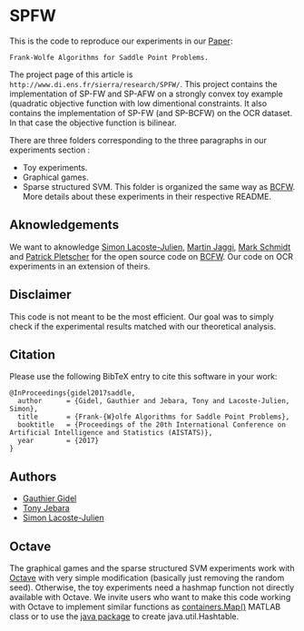 # SPFW

This is the code to reproduce our experiments in our [Paper](https://arxiv.org/abs/1610.07797):
```
Frank-Wolfe Algorithms for Saddle Point Problems.
```
The project page of this article is ```http://www.di.ens.fr/sierra/research/SPFW/```.
This project contains the implementation of SP-FW and SP-AFW on a strongly convex toy example (quadratic objective function with low dimentional constraints.
It also contains the implementation of SP-FW (and SP-BCFW) on the OCR dataset. In that case the objective function is bilinear.

There are three folders corresponding to the three paragraphs in our experiments section :
 - Toy experiments.
 - Graphical games.
 - Sparse structured SVM. This folder is organized the same way as [BCFW](https://github.com/ppletscher/BCFWstruct).
More details about these experiments in their respective README.

## Aknowledgements

We want to aknowledge [Simon Lacoste-Julien](http://www.di.ens.fr/~slacoste/), [Martin Jaggi](http://www.cmap.polytechnique.fr/~jaggi/), [Mark Schmidt](http://www.di.ens.fr/~mschmidt/) and [Patrick Pletscher](http://pletscher.org) for the open source code on [BCFW](https://github.com/ppletscher/BCFWstruct). Our code on OCR experiments in an extension of theirs.

## Disclaimer

This code is not meant to be the most efficient. Our goal was to simply check if the experimental results matched with our theoretical analysis.

## Citation

Please use the following BibTeX entry to cite this software in your work:
```
@InProceedings{gidel2017saddle,
  author      = {Gidel, Gauthier and Jebara, Tony and Lacoste-Julien, Simon},
  title       = {Frank-{W}olfe Algorithms for Saddle Point Problems},
  booktitle   = {Proceedings of the 20th International Conference on Artificial Intelligence and Statistics (AISTATS)},
  year        = {2017}
}
```
## Authors

* [Gauthier Gidel](http://www.di.ens.fr/~gidel/)
* [Tony Jebara](http://www.cs.columbia.edu/~jebara/)
* [Simon Lacoste-Julien](http://www.di.ens.fr/~slacoste/)

## Octave
The graphical games and the sparse structured SVM experiments work with [Octave](https://www.gnu.org/software/octave/) with very simple modification (basically just removing the random seed). Otherwise, the toy experiments need a hashmap function not directly available with Octave. We invite users who want to make this code working with Octave to implement similar functions as [containers.Map()](https://www.mathworks.com/help/matlab/ref/containers.map-class.html) MATLAB class or to use the [java package](https://www.gnu.org/software/octave/doc/interpreter/Java-Interface.html) to create java.util.Hashtable.
